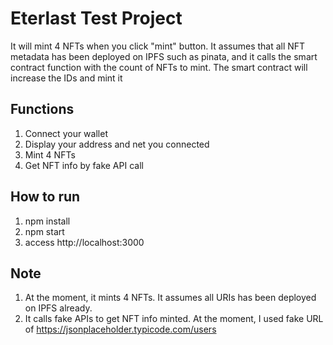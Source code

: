 # Eterlast Test Project

It will mint 4 NFTs when you click "mint" button.
It assumes that all NFT metadata has been deployed on IPFS such as pinata, and it calls the smart contract function with the count of NFTs to mint. The smart contract will increase the IDs and mint it

## Functions
1. Connect your wallet
2. Display your address and net you connected
3. Mint 4 NFTs
4. Get NFT info by fake API call

## How to run
1. npm install
2. npm start
3. access http://localhost:3000

## Note
1. At the moment, it mints 4 NFTs. It assumes all URIs has been deployed on IPFS already.
2. It calls fake APIs to get NFT info minted. At the moment, I used fake URL of https://jsonplaceholder.typicode.com/users

